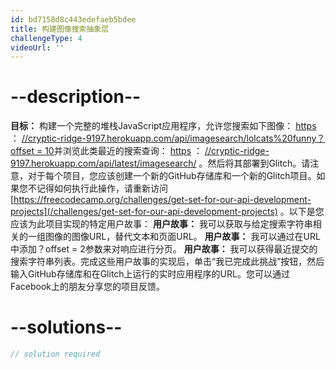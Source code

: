 ```yaml
---
id: bd7158d8c443edefaeb5bdee
title: 构建图像搜索抽象层
challengeType: 4
videoUrl: ''
---
```


# --description--

**目标：** 构建一个完整的堆栈JavaScript应用程序，允许您搜索如下图像： [https](https://cryptic-ridge-9197.herokuapp.com/api/imagesearch/lolcats%20funny?offset=10) ： [//cryptic-ridge-9197.herokuapp.com/api/imagesearch/lolcats%20funny？offset = 10](https://cryptic-ridge-9197.herokuapp.com/api/imagesearch/lolcats%20funny?offset=10)并浏览此类最近的搜索查询： [https](https://cryptic-ridge-9197.herokuapp.com/api/latest/imagesearch/) ： [//cryptic-ridge-9197.herokuapp.com/api/latest/imagesearch/](https://cryptic-ridge-9197.herokuapp.com/api/latest/imagesearch/) 。然后将其部署到Glitch。请注意，对于每个项目，您应该创建一个新的GitHub存储库和一个新的Glitch项目。如果您不记得如何执行此操作，请重新访问[https://freecodecamp.org/challenges/get-set-for-our-api-development-projects](/challenges/get-set-for-our-api-development-projects) 。以下是您应该为此项目实现的特定用户故事： **用户故事：** 我可以获取与给定搜索字符串相关的一组图像的图像URL，替代文本和页面URL。 **用户故事：** 我可以通过在URL中添加？offset = 2参数来对响应进行分页。 **用户故事：** 我可以获得最近提交的搜索字符串列表。完成这些用户故事的实现后，单击“我已完成此挑战”按钮，然后输入GitHub存储库和在Glitch上运行的实时应用程序的URL。您可以通过Facebook上的朋友分享您的项目反馈。

# --solutions--

```js
// solution required
```
